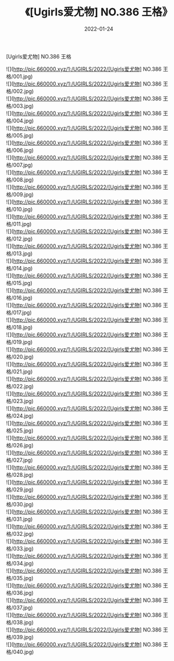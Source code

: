﻿---
layout: post
title:  《[Ugirls爱尤物] NO.386 王格》
date:   2022-01-24
img: http://pic.660000.xyz/1:/UGIRLS/2022/[Ugirls爱尤物] NO.386 王格/000.jpg
categories: [美女, 清纯, 唯美]
---

[Ugirls爱尤物] NO.386 王格

 ![](http://pic.660000.xyz/1:/UGIRLS/2022/[Ugirls爱尤物] NO.386 王格/001.jpg) <br>![](http://pic.660000.xyz/1:/UGIRLS/2022/[Ugirls爱尤物] NO.386 王格/002.jpg) <br>![](http://pic.660000.xyz/1:/UGIRLS/2022/[Ugirls爱尤物] NO.386 王格/003.jpg) <br>![](http://pic.660000.xyz/1:/UGIRLS/2022/[Ugirls爱尤物] NO.386 王格/004.jpg) <br>![](http://pic.660000.xyz/1:/UGIRLS/2022/[Ugirls爱尤物] NO.386 王格/005.jpg) <br>![](http://pic.660000.xyz/1:/UGIRLS/2022/[Ugirls爱尤物] NO.386 王格/006.jpg) <br>![](http://pic.660000.xyz/1:/UGIRLS/2022/[Ugirls爱尤物] NO.386 王格/007.jpg) <br>![](http://pic.660000.xyz/1:/UGIRLS/2022/[Ugirls爱尤物] NO.386 王格/008.jpg) <br>![](http://pic.660000.xyz/1:/UGIRLS/2022/[Ugirls爱尤物] NO.386 王格/009.jpg) <br>![](http://pic.660000.xyz/1:/UGIRLS/2022/[Ugirls爱尤物] NO.386 王格/010.jpg) <br>![](http://pic.660000.xyz/1:/UGIRLS/2022/[Ugirls爱尤物] NO.386 王格/011.jpg) <br>![](http://pic.660000.xyz/1:/UGIRLS/2022/[Ugirls爱尤物] NO.386 王格/012.jpg) <br>![](http://pic.660000.xyz/1:/UGIRLS/2022/[Ugirls爱尤物] NO.386 王格/013.jpg) <br>![](http://pic.660000.xyz/1:/UGIRLS/2022/[Ugirls爱尤物] NO.386 王格/014.jpg) <br>![](http://pic.660000.xyz/1:/UGIRLS/2022/[Ugirls爱尤物] NO.386 王格/015.jpg) <br>![](http://pic.660000.xyz/1:/UGIRLS/2022/[Ugirls爱尤物] NO.386 王格/016.jpg) <br>![](http://pic.660000.xyz/1:/UGIRLS/2022/[Ugirls爱尤物] NO.386 王格/017.jpg) <br>![](http://pic.660000.xyz/1:/UGIRLS/2022/[Ugirls爱尤物] NO.386 王格/018.jpg) <br>![](http://pic.660000.xyz/1:/UGIRLS/2022/[Ugirls爱尤物] NO.386 王格/019.jpg) <br>![](http://pic.660000.xyz/1:/UGIRLS/2022/[Ugirls爱尤物] NO.386 王格/020.jpg) <br>![](http://pic.660000.xyz/1:/UGIRLS/2022/[Ugirls爱尤物] NO.386 王格/021.jpg) <br>![](http://pic.660000.xyz/1:/UGIRLS/2022/[Ugirls爱尤物] NO.386 王格/022.jpg) <br>![](http://pic.660000.xyz/1:/UGIRLS/2022/[Ugirls爱尤物] NO.386 王格/023.jpg) <br>![](http://pic.660000.xyz/1:/UGIRLS/2022/[Ugirls爱尤物] NO.386 王格/024.jpg) <br>![](http://pic.660000.xyz/1:/UGIRLS/2022/[Ugirls爱尤物] NO.386 王格/025.jpg) <br>![](http://pic.660000.xyz/1:/UGIRLS/2022/[Ugirls爱尤物] NO.386 王格/026.jpg) <br>![](http://pic.660000.xyz/1:/UGIRLS/2022/[Ugirls爱尤物] NO.386 王格/027.jpg) <br>![](http://pic.660000.xyz/1:/UGIRLS/2022/[Ugirls爱尤物] NO.386 王格/028.jpg) <br>![](http://pic.660000.xyz/1:/UGIRLS/2022/[Ugirls爱尤物] NO.386 王格/029.jpg) <br>![](http://pic.660000.xyz/1:/UGIRLS/2022/[Ugirls爱尤物] NO.386 王格/030.jpg) <br>![](http://pic.660000.xyz/1:/UGIRLS/2022/[Ugirls爱尤物] NO.386 王格/031.jpg) <br>![](http://pic.660000.xyz/1:/UGIRLS/2022/[Ugirls爱尤物] NO.386 王格/032.jpg) <br>![](http://pic.660000.xyz/1:/UGIRLS/2022/[Ugirls爱尤物] NO.386 王格/033.jpg) <br>![](http://pic.660000.xyz/1:/UGIRLS/2022/[Ugirls爱尤物] NO.386 王格/034.jpg) <br>![](http://pic.660000.xyz/1:/UGIRLS/2022/[Ugirls爱尤物] NO.386 王格/035.jpg) <br>![](http://pic.660000.xyz/1:/UGIRLS/2022/[Ugirls爱尤物] NO.386 王格/036.jpg) <br>![](http://pic.660000.xyz/1:/UGIRLS/2022/[Ugirls爱尤物] NO.386 王格/037.jpg) <br>![](http://pic.660000.xyz/1:/UGIRLS/2022/[Ugirls爱尤物] NO.386 王格/038.jpg) <br>![](http://pic.660000.xyz/1:/UGIRLS/2022/[Ugirls爱尤物] NO.386 王格/039.jpg) <br>![](http://pic.660000.xyz/1:/UGIRLS/2022/[Ugirls爱尤物] NO.386 王格/040.jpg) <br>